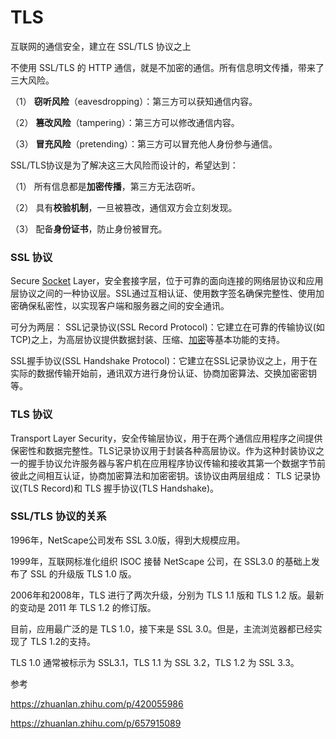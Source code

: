 # TLS

互联网的通信安全，建立在 SSL/TLS 协议之上

不使用 SSL/TLS 的 HTTP 通信，就是不加密的通信。所有信息明文传播，带来了三大风险。

（1） **窃听风险**（eavesdropping）：第三方可以获知通信内容。

（2） **篡改风险**（tampering）：第三方可以修改通信内容。

（3） **冒充风险**（pretending）：第三方可以冒充他人身份参与通信。



SSL/TLS协议是为了解决这三大风险而设计的，希望达到：

（1） 所有信息都是**加密传播**，第三方无法窃听。

（2） 具有**校验机制**，一旦被篡改，通信双方会立刻发现。

（3） 配备**身份证书**，防止身份被冒充。

### SSL 协议

Secure [Socket](https://so.csdn.net/so/search?q=Socket&spm=1001.2101.3001.7020) Layer，安全套接字层，位于可靠的面向连接的网络层协议和应用层协议之间的一种协议层。SSL通过互相认证、使用数字签名确保完整性、使用加密确保私密性，以实现客户端和服务器之间的安全通讯。

可分为两层： SSL记录协议(SSL Record Protocol)：它建立在可靠的传输协议(如TCP)之上，为高层协议提供数据封装、压缩、[加密](https://so.csdn.net/so/search?q=加密&spm=1001.2101.3001.7020)等基本功能的支持。 

SSL握手协议(SSL Handshake Protocol)：它建立在SSL记录协议之上，用于在实际的数据传输开始前，通讯双方进行身份认证、协商加密算法、交换加密密钥等。

### TLS 协议　

Transport Layer Security，安全传输层协议，用于在两个通信应用程序之间提供保密性和数据完整性。TLS记录协议用于封装各种高层协议。作为这种封装协议之一的握手协议允许服务器与客户机在应用程序协议传输和接收其第一个数据字节前彼此之间相互认证，协商加密算法和加密密钥。该协议由两层组成： TLS 记录协议(TLS Record)和 TLS 握手协议(TLS Handshake)。

### SSL/TLS 协议的关系

1996年，NetScape公司发布 SSL 3.0版，得到大规模应用。

1999年，互联网标准化组织 ISOC 接替 NetScape 公司，在 SSL3.0 的基础上发布了 SSL 的升级版 TLS 1.0 版。

2006年和2008年，TLS 进行了两次升级，分别为 TLS 1.1 版和 TLS 1.2 版。最新的变动是 2011 年 TLS 1.2 的修订版。

目前，应用最广泛的是 TLS 1.0，接下来是 SSL 3.0。但是，主流浏览器都已经实现了 TLS 1.2的支持。

TLS 1.0 通常被标示为 SSL3.1，TLS 1.1 为 SSL 3.2，TLS 1.2 为 SSL 3.3。



参考

https://zhuanlan.zhihu.com/p/420055986

https://zhuanlan.zhihu.com/p/657915089